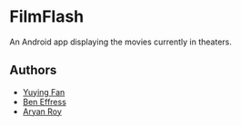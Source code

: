 # FilmFlash
An Android app displaying the movies currently in theaters.

## Authors
- [Yuying Fan](https://github.com/fyy26)
- [Ben Effress](https://github.com/Ben-Effress)
- [Aryan Roy](https://github.com/aroy12345)
